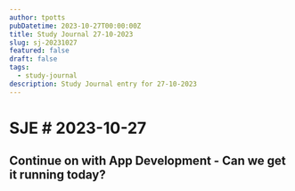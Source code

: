 ```yaml
---
author: tpotts
pubDatetime: 2023-10-27T00:00:00Z
title: Study Journal 27-10-2023
slug: sj-20231027
featured: false
draft: false
tags:
  - study-journal
description: Study Journal entry for 27-10-2023
---
```

# SJE # 2023-10-27

## Continue on with App Development - Can we get it running today?

